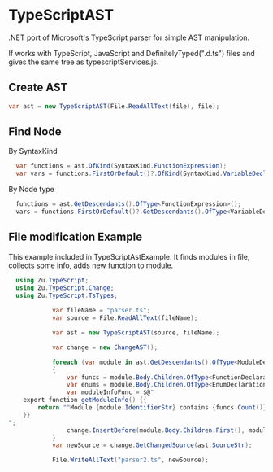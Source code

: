 # TypeScriptAST
.NET port of Microsoft's TypeScript parser for simple AST manipulation.

If works with TypeScript, JavaScript and DefinitelyTyped(".d.ts") files and gives the same tree as typescriptServices.js.

## Create AST
```csharp
var ast = new TypeScriptAST(File.ReadAllText(file), file);
```
## Find Node
By SyntaxKind
```csharp
  var functions = ast.OfKind(SyntaxKind.FunctionExpression);
  var vars = functions.FirstOrDefault()?.OfKind(SyntaxKind.VariableDeclaration);
```
By Node type
```csharp
  functions = ast.GetDescendants().OfType<FunctionExpression>();
  vars = functions.FirstOrDefault()?.GetDescendants().OfType<VariableDeclaration>();
```
## File modification Example

This example included in TypeScriptAstExample. It finds modules in file, collects some info, adds new function to module.

```csharp
  using Zu.TypeScript;
  using Zu.TypeScript.Change;
  using Zu.TypeScript.TsTypes;
  
            var fileName = "parser.ts";
            var source = File.ReadAllText(fileName);

            var ast = new TypeScriptAST(source, fileName);

            var change = new ChangeAST();

            foreach (var module in ast.GetDescendants().OfType<ModuleDeclaration>())
            {
                var funcs = module.Body.Children.OfType<FunctionDeclaration>().ToList();
                var enums = module.Body.Children.OfType<EnumDeclaration>();
                var moduleInfoFunc = $@"
    export function getModuleInfo() {{
        return ""Module {module.IdentifierStr} contains {funcs.Count()} functions ({funcs.Count(v => v.IdentifierStr.StartsWith("parse"))} starts with parse), {enums.Count()} enums ..."";
    }}
";
                change.InsertBefore(module.Body.Children.First(), moduleInfoFunc);
            }
            var newSource = change.GetChangedSource(ast.SourceStr);

            File.WriteAllText("parser2.ts", newSource);

```
